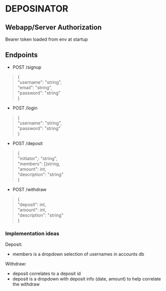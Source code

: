 # DEPOSINATOR

## Webapp/Server Authorization

Bearer token loaded from env at startup

## Endpoints

- POST /signup

> {  
> "username": "string",  
> "email": "string",  
> "password": "string"  
> }

- POST /login

> {  
> "username": "string",  
> "password": "string"  
> }

- POST /deposit

> {  
> "initiator",: "string",  
> "members": []string,  
> "amount": int,  
> "description": "string"  
> }

- POST /withdraw

> {  
> "deposit": int,  
> "amount": int,  
> "description": "string"  
> }

### Implementation ideas

Deposit:

- members is a dropdown selection of usernames in accounts db

Withdraw:

- deposit correlates to a deposit id
- deposit is a dropdown with deposit info (date, amount) to help correlate the withdraw
